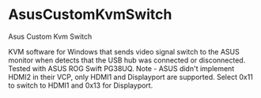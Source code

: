 # AsusCustomKvmSwitch
Asus Custom Kvm Switch

KVM software for Windows that sends video signal switch to the ASUS monitor when detects that the USB hub was connected or disconnected. 
Tested with ASUS ROG Swift PG38UQ. 
Note - ASUS didn't implement HDMI2 in their VCP, only HDMI1 and Displayport are supported. 
Select 0x11 to switch to HDMI1 and 0x13 for Displayport.